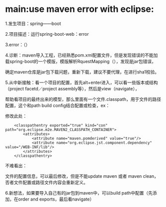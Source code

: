 main:use maven error with eclipse:
=================================
1.发生项目：spring——boot

2.项目描述：运行spring-boot-web：error

3.error：（）

4.诊断：maven导入工程，已经熟悉pom.xml配置文件，但是发现错误的不能加载spring-boot的一个模版，模版解析RquestMapping（），发现是jar包错误，

确定maven仓库是jar包下载问题，重新下载，建议不要代理，在进行sha1校验。

5.从中新接触：看一个项目的配置，首先alt+enter进入，可以看一些版本或结构（project facetd／project assembly等），然后是view（navigate），

帮助看项目的最终出来的模型，那么里面有一个文件.classpath，用于文件的路径配置，这个和path build config结合配置或检查，ex：

修改此处：

```
  	<classpathentry exported="true" kind="con" path="org.eclipse.m2e.MAVEN2_CLASSPATH_CONTAINER">
		<attributes>
			<attribute name="maven.pomderived" value="true"/>
			<attribute name="org.eclipse.jst.component.dependency" value="/WEB-INF/lib"/>
		</attributes>
	</classpathentry>
```

不难看出：

文件的配置信息，可以最后修改，但是不能update maven 或者 maven clean，否者文件配置或路径文件内容会重新定义。

6.新想法，如果要导入自己有的jar包到maven中，可以build path中配置（先添加，在order and exports，最后看navigate）

